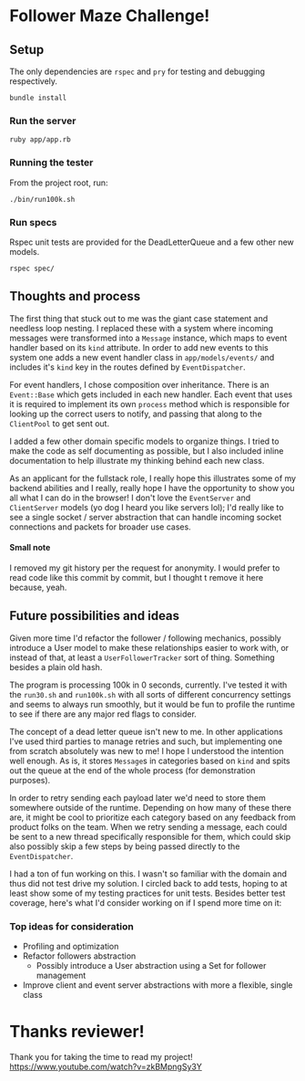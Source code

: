 # Follower Maze Challenge!

## Setup

The only dependencies are `rspec` and `pry` for testing and debugging respectively.

```
bundle install
```

### Run the server

```
ruby app/app.rb
```

### Running the tester

From the project root, run:

`./bin/run100k.sh`


### Run specs

Rspec unit tests are provided for the DeadLetterQueue and a few other new models.

```
rspec spec/
```

## Thoughts and process

The first thing that stuck out to me was the giant case statement and needless loop nesting. I replaced these with a system where incoming messages were transformed into a `Message` instance, which maps to event handler based on its `kind` attribute. In order to add new events to this system one adds a new event handler class in `app/models/events/` and includes it's `kind` key in the routes defined by `EventDispatcher`.

For event handlers, I chose composition over inheritance. There is an `Event::Base` which gets included in each new handler. Each event that uses it is required to implement its own `process` method which is responsible for looking up the correct users to notify, and passing that along to the `ClientPool` to get sent out.

I added a few other domain specific models to organize things. I tried to make the code as self documenting as possible, but I also included inline documentation to help illustrate my thinking behind each new class.

As an applicant for the fullstack role, I really hope this illustrates some of my backend abilities and I really, really hope I have the opportunity to show you all what I can do in the browser! I don't love the `EventServer` and `ClientServer` models (yo dog I heard you like servers lol); I'd really like to see a single socket / server abstraction that can handle incoming socket connections and packets for broader use cases.

#### Small note
I removed my git history per the request for anonymity. I would prefer to read code like this commit by commit, but I thought t remove it here because, yeah.

## Future possibilities and ideas

Given more time I'd refactor the follower / following mechanics, possibly introduce a User model to
make these relationships easier to work with, or instead of that, at least a `UserFollowerTracker` sort of thing. Something besides a plain old hash.

The program is processing 100k in 0 seconds, currently. I've tested it with the `run30.sh` and `run100k.sh` with all sorts of different concurrency settings and seems to always run smoothly, but it would be fun to profile the runtime to see if there are any major red flags to consider.

The concept of a dead letter queue isn't new to me. In other applications I've used third parties to manage retries and such, but implementing one from scratch absolutely was new to me! I hope I understood the intention well enough. As is, it stores `Message`s in categories based on `kind` and spits out the queue at the end of the whole process (for demonstration purposes).

In order to retry sending each payload later we'd need to store them somewhere outside of the runtime. Depending on how many of these there are, it might be cool to prioritize each category based on any feedback from product folks on the team. When we retry sending a message, each could be sent to a new thread specifically responsible for them, which could skip also possibly skip a few steps by being  passed directly to the `EventDispatcher`.

I had a ton of fun working on this. I wasn't so familiar with the domain and thus did not test drive my solution. I circled back to add tests, hoping to at least show some of my testing practices for unit tests. Besides better test coverage, here's what I'd consider working on if I spend more time on it:

### Top ideas for consideration
* Profiling and optimization
* Refactor followers abstraction
  - Possibly introduce a User abstraction using a Set for follower management
* Improve client and event server abstractions with more a flexible, single class

# Thanks reviewer!

Thank you for taking the time to read my project! https://www.youtube.com/watch?v=zkBMpngSy3Y
